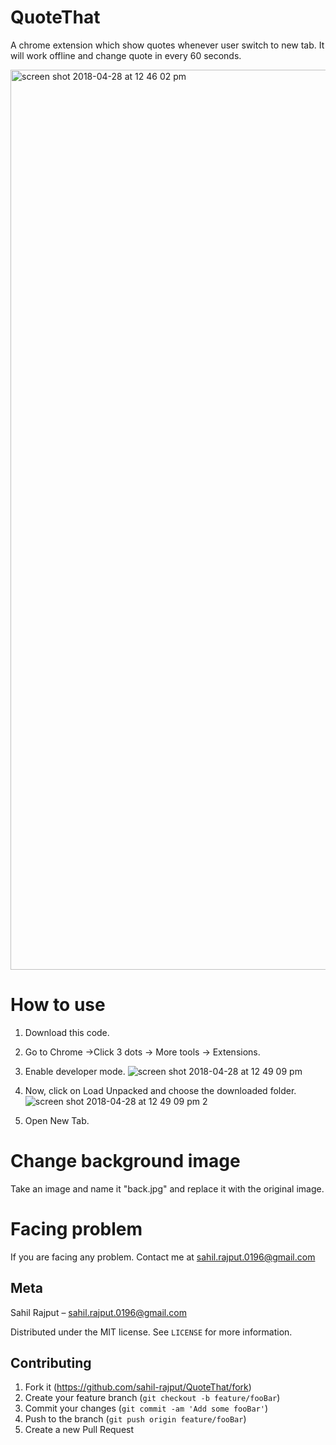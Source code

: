 # QuoteThat
A chrome extension which show quotes whenever user switch to new tab. It will work offline and change quote in every 60 seconds.

<img width="1440" alt="screen shot 2018-04-28 at 12 46 02 pm" src="https://user-images.githubusercontent.com/20112458/39393373-35cfd6b2-4ae2-11e8-8944-72abe9acdfe9.png">

# How to use

1. Download this code.
2. Go to Chrome ->Click 3 dots -> More tools -> Extensions.
3. Enable developer mode.
![screen shot 2018-04-28 at 12 49 09 pm](https://user-images.githubusercontent.com/20112458/39393508-92b1687c-4ae3-11e8-82d0-10fe908b465e.jpg)

4. Now, click on Load Unpacked and choose the downloaded folder.
![screen shot 2018-04-28 at 12 49 09 pm 2](https://user-images.githubusercontent.com/20112458/39393509-944d1fd2-4ae3-11e8-9536-67224802920d.jpg)
5. Open New Tab.

# Change background image
Take an image and name it "back.jpg" and replace it with the original image.

# Facing problem
If you are facing any problem. Contact me at sahil.rajput.0196@gmail.com

## Meta

Sahil Rajput – sahil.rajput.0196@gmail.com

Distributed under the MIT license. See `LICENSE` for more information.

## Contributing

1. Fork it (<https://github.com/sahil-rajput/QuoteThat/fork>)
2. Create your feature branch (`git checkout -b feature/fooBar`)
3. Commit your changes (`git commit -am 'Add some fooBar'`)
4. Push to the branch (`git push origin feature/fooBar`)
5. Create a new Pull Request
